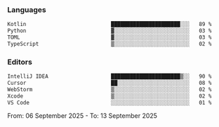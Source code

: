 <!--START_SECTION:waka-->
### Languages
```txt
Kotlin                           ██████████████████████░░░   89 %
Python                           ▓░░░░░░░░░░░░░░░░░░░░░░░░   03 %
TOML                             ▓░░░░░░░░░░░░░░░░░░░░░░░░   03 %
TypeScript                       ▒░░░░░░░░░░░░░░░░░░░░░░░░   02 %
```

### Editors
```txt
IntelliJ IDEA                    ██████████████████████▒░░   90 %
Cursor                           ██░░░░░░░░░░░░░░░░░░░░░░░   08 %
WebStorm                         ▒░░░░░░░░░░░░░░░░░░░░░░░░   02 %
Xcode                            ▒░░░░░░░░░░░░░░░░░░░░░░░░   02 %
VS Code                          ░░░░░░░░░░░░░░░░░░░░░░░░░   01 %
```

From: 06 September 2025 - To: 13 September 2025
<!--END_SECTION:waka-->
